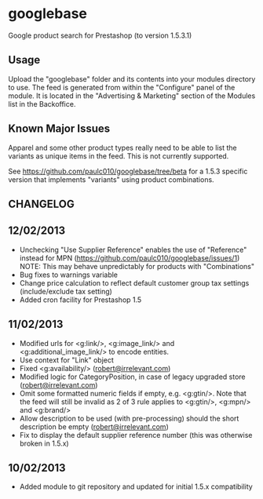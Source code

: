 googlebase
========

Google product search for Prestashop (to version 1.5.3.1)

Usage
-------

Upload the "googlebase" folder and its contents into your modules directory to use. The feed is generated from within the "Configure" panel of the module. It is located in
the "Advertising & Marketing" section of the Modules list in the Backoffice.

Known Major Issues
----------------------

Apparel and some other product types really need to be able to list the variants as unique items in the feed. This is not currently supported.

See https://github.com/paulc010/googlebase/tree/beta for a 1.5.3 specific version that implements "variants" using product combinations.

CHANGELOG
-------------

12/02/2013
-------------

- Unchecking "Use Supplier Reference" enables the use of "Reference" instead for MPN (https://github.com/paulc010/googlebase/issues/1)
  NOTE: This may behave unpredictably for products with "Combinations"
- Bug fixes to warnings variable
- Change price calculation to reflect default customer group tax settings (include/exclude tax setting)
- Added cron facility for Prestashop 1.5

11/02/2013
-------------

- Modified urls for <g:link/>, <g:image_link/> and <g:additional_image_link/> to encode entities.
- Use context for "Link" object
- Fixed <g:availability/> (robert@irrelevant.com)
- Modified logic for CategoryPosition, in case of legacy upgraded store (robert@irrelevant.com)
- Omit some formatted numeric fields if empty, e.g. <g:gtin/>. Note that the feed will still be invalid as 2 of 3 rule applies to <g:gtin/>, <g:mpn/> and <g:brand/>
- Allow description to be used (with pre-processing) should the short description be empty (robert@irrelevant.com)
- Fix to display the default supplier reference number (this was otherwise broken in 1.5.x) 

10/02/2013
-------------

- Added module to git repository and updated for initial 1.5.x compatibility
